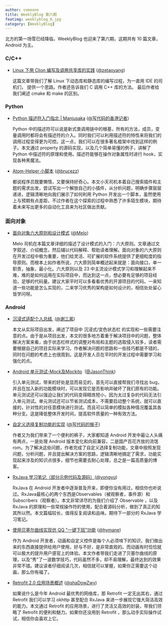 ```yaml
---
author: someone
title: WeeklyBlog 第六期
featimg: weeklyblog_6.jpg
category: [WeeklyBlog]
---
```


北方的第一场雪已经降临，WeeklyBlog 也迎来了第六期，这期共有 10 篇文章，Android 为主。

### C/C++

- [Linux 下用 Clion 编写及调用共享库的实践](https://zetaoyang.github.io/post/2016/11/05/linux-shared-object.html) ([@zetaoyang](https://github.com/zetaoyang))

  这篇文章带我们了解 Linux 下动态库和静态库的编写过程，为一直用 IDE 的司机们， 提供一个思路。作者还告诉我们 C 调用 C++ 库的方法。 最后作者给我们阐述 cmake 和 make 的区别。

### Python

- [Python 描述符入门指北 \| Manjusaka](http://manjusaka.itscoder.com/2016/10/12/Something-about-Descriptor/) ([@写代码的香港记者](https://github.com/Zheaoli))

  Python 中的描述符可以说是新式类调用链中的根基，所有的方法，成员，变量调用时都将会有描述符的介入。同时我们可以利用描述符的特性来将我们的调用过程变得更为可控。这一点，我们可以在很多著名框架中找到这样的例子。本文通过 property 的源码实现，以及几个简单易懂的例子，讲解了 Python 中描述符的原理和使用。描述符能够在操作对象属性时进行 hook，实现各种黑魔法。


- [Atom\-Helper 小脚本](http://brucezz.itscoder.com/atom-helper-script) ([@brucezz](https://github.com/brucezz))

  都说程序员既要懒惰，又要保持好奇心。本文小天司机本着自己搜索插件和主题的需求出发，尝试写出一个解放自己的小插件，从分析问题，明确步骤层层递进，逻辑清晰地向我们展示了如何利用 Python 开发出一个脚本，虽然使用上与预期有点差距，不过作者在这个探索的过程中熟悉了许多陌生模块，期待着未来写出更多的自动化工具来为社区做出贡献。

### 面向对象

- [面向对象六大原则和设计模式](https://itsmelo.github.io/2016/11/20/%E9%9D%A2%E5%90%91%E5%AF%B9%E8%B1%A1%E5%85%AD%E5%A4%A7%E5%8E%9F%E5%88%99%E5%92%8C%E8%AE%BE%E8%AE%A1%E6%A8%A1%E5%BC%8F/) ([@Melo](https://github.com/itsMelo))

  Melo 司机在本篇文章详细的描述了设计模式的入门：六大原则。文章通过文字叙述、介绍概念，然后辅以代码解释、帮助读者理解。面向对象的六大原则在开发过程中极为重要，他们给灵活、可扩展的软件系统提供了更细粒度的指导原则。而根本上如作者所说，六大原则简单概述起来就是：面向接口，单一职责，抽象，最小化。六大原则以及 23 中主流设计模式学习和理解起来不难，难的是如何运用在实际项目中，而达到这一点，想必要有足够的项目经验，足够的代码量。建议大家平时可以多看看优秀的开源项目的代码，一来知道一些功能是怎么实现的，二来学习优秀的架构是如何设计的，相信处处留心皆学问呀。

### Android 

- [沉浸式适配个人总结 ](http://imxie.cc/2016/11/08/jike_Immersive_project/) ([@谢三弟](https://github.com/xcc3641))

  本文从实际项目出发，阐述了项目中 沉浸式/变色状态栏 的实现和一些需要注意的点。由于是从项目出发，本文的很多地方着重于解决项目中的问题，整体解决方案来看，由于状态栏样式的调整对布局和主题的选取侵入较多，读者需要根据自己的项目实际来学习。作者解决问题的思路和一些技巧都是不错的，同时在问题的考虑上也很周到。这是开发人员在平时的开发过程中需要学习和强化的点。

- [Android 单元测试-Mock及Mockito](http://hujiandong.com/2016/11/07/android-unit-test-mock/)  ([@JasonThink](https://github.com/jasonim))

  引入单元测试，带来的好处是显而易见的，首先可以直接帮我们寻找出 bug，并且在加入新的功能模块时，可以发现它是否影响并破坏了我们原有的功能。单元测试还可以强迫让我们的代码变得精炼短小，因为太过复杂的代码无法引入单元测试。单元测试还可以节省测试成本，不需要启动整个系统，就可以直接的，针对性的对任意模块进行测试。而且可以简单的模拟各种情况覆盖其各种分支。这是降低整体开发时间，提高软件质量的一种有效方法。

- [自定义选择复制功能的实现](http://jaeger.itscoder.com/android/2016/11/21/selectable-text-helper.html) ([@写代码的猴子](https://github.com/laobie))

  作者又为我们带来了一个便利的裤子，大家都知道 Android 开发中最让人头痛有两点，一是处理 Android 版本变化和向前兼容，二是国产百花齐放的流氓 rom。为了解决这些问题，作者完成了自定义选择复制功能，文章中按照发现问题，分析问题，并且提出解决方案的思路，逻辑清晰地搞定了需求，功能实现起来涉及的知识点很多，细节也需要去耐心处理，总之是一篇高质量的博客。

- [RxJava 学习笔记（部分示例代码及源码）](http://yongyu.itscoder.com/2016/11/15/rxjava_learning_note/)([@yongyu](https://github.com/yongyu0102))

  RxJava 在 Android 开发者中逐渐普及开来，即便你没有用过，相信你也听说过。RxJava最核心的两个东西是Observables（被观察者，事件源）和Subscribers（观察者）。本文非常详尽的为我们介绍了 Observable ，以及 RxJava 的原理和一些常规操作符的使用，配合着源码分析，做到了真正的知其所以然。本文篇幅较长，值得反复阅读和品味。期待下一部分的 RxJava 学习笔记。

- [使用贝塞尔曲线实现仿 QQ "一键下班"功能](http://hymane.itscoder.com/2016/11/13/hymane_20161113_qq_bubble_with_bezier/) ([@hymane](https://github.com/hymanme))

  作为 Android 开发者，动画和自定义控件是每个人必须啃下的知识，我们做出来的东西直接提供给用户使用，好与不好，是非常直观的。而动画有时恰恰就可以极大的提升用户感官上的体验。本文作者带我们走进了贝塞尔曲线的原理，以及“秀”了一波数学技巧，代码虽然不多，却不易理解，最终达到的效果非常不错。建议读者仔细阅读几次，相信就可以掌握，如果你正需要这个动画，那么你有福了。

- [Retrofit 2\.0 应用场景概述](https://shadowzwy.github.io/2016/11/17/Retrofit-2.0-%E5%BA%94%E7%94%A8%E5%9C%BA%E6%99%AF%E6%A6%82%E8%BF%B0.html) ([@shaDowZwy](https://github.com/shaDowZwy))

  如果说什么是今年 Android 最优秀的网络库，那 Retrofit 一定无出其右，通过 Retrofit 我们可以学习 okhttp 甚至配合 RxJava 来进一步展现它强大简洁高效的能力。本文通过 Retrofit 的应用场景，进行了灵活又高效的封装，带我们领略了 Retrofit 的便利和魅力。如果你还没用到 Retrofit ，那么动手实际操作试试，相信你会喜欢上它。

  ​